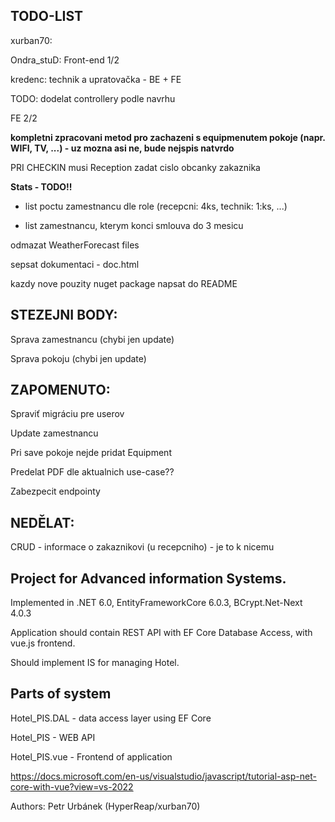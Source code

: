 ## TODO-LIST

xurban70:

Ondra_stuD: Front-end 1/2

kredenc: technik a upratovačka - BE + FE

TODO: dodelat controllery podle navrhu

FE 2/2

**kompletni zpracovani metod pro zachazeni s equipmenutem pokoje (napr. WIFI, TV, ...) - uz mozna asi ne, bude nejspis natvrdo**

PRI CHECKIN musi Reception zadat cislo obcanky zakaznika

**Stats - TODO!!**

- list poctu zamestnancu dle role (recepcni: 4ks, technik: 1:ks, ...)

- list zamestnancu, kterym konci smlouva do 3 mesicu


odmazat WeatherForecast files

sepsat dokumentaci - doc.html

kazdy nove pouzity nuget package napsat do README


## STEZEJNI BODY:

 Sprava zamestnancu (chybi jen update)
 
 Sprava pokoju (chybi jen update)

## ZAPOMENUTO:
Spraviť migráciu pre userov

Update zamestnancu

Pri save pokoje nejde pridat Equipment

Predelat PDF dle aktualnich use-case??

Zabezpecit endpointy

## NEDĚLAT:
CRUD - informace o zakaznikovi (u recepcniho) - je to k nicemu


## Project for Advanced information Systems.

Implemented in .NET 6.0, EntityFrameworkCore 6.0.3, BCrypt.Net-Next 4.0.3

Application should contain REST API with EF Core Database Access, with vue.js frontend.

Should implement IS for managing Hotel.

## Parts of system

Hotel_PIS.DAL	- data access layer using EF Core

Hotel_PIS		- WEB API

Hotel_PIS.vue	- Frontend of application

https://docs.microsoft.com/en-us/visualstudio/javascript/tutorial-asp-net-core-with-vue?view=vs-2022

Authors: Petr Urbánek (HyperReap/xurban70)
